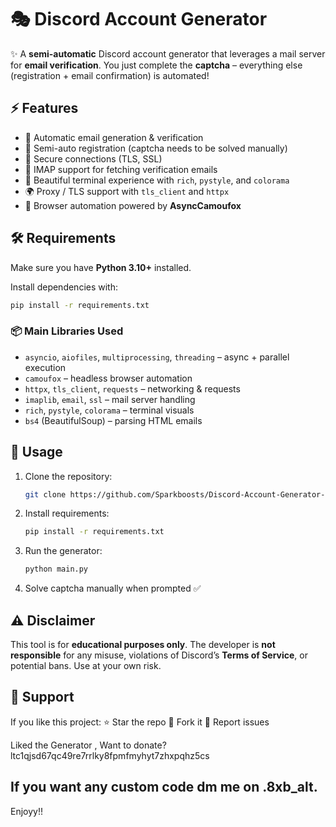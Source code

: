 # 🎭 Discord Account Generator

✨ A **semi-automatic** Discord account generator that leverages a mail server for **email verification**.
You just complete the **captcha** – everything else (registration + email confirmation) is automated!

## ⚡ Features

* 📧 Automatic email generation & verification
* 🤖 Semi-auto registration (captcha needs to be solved manually)
* 🔐 Secure connections (TLS, SSL)
* 📨 IMAP support for fetching verification emails
* 🎨 Beautiful terminal experience with `rich`, `pystyle`, and `colorama`
* 🌍 Proxy / TLS support with `tls_client` and `httpx`
* 🦊 Browser automation powered by **AsyncCamoufox**



## 🛠️ Requirements

Make sure you have **Python 3.10+** installed.

Install dependencies with:

```bash
pip install -r requirements.txt
```

### 📦 Main Libraries Used

* `asyncio`, `aiofiles`, `multiprocessing`, `threading` – async + parallel execution
* `camoufox` – headless browser automation
* `httpx`, `tls_client`, `requests` – networking & requests
* `imaplib`, `email`, `ssl` – mail server handling
* `rich`, `pystyle`, `colorama` – terminal visuals
* `bs4` (BeautifulSoup) – parsing HTML emails


## 🚀 Usage

1. Clone the repository:

   ```bash
   git clone https://github.com/Sparkboosts/Discord-Account-Generator-Camoufox.git
   ```
2. Install requirements:

   ```bash
   pip install -r requirements.txt
   ```
3. Run the generator:

   ```bash
   python main.py
   ```
4. Solve captcha manually when prompted ✅

## ⚠️ Disclaimer

This tool is for **educational purposes only**.
The developer is **not responsible** for any misuse, violations of Discord’s **Terms of Service**, or potential bans. Use at your own risk.


## 💖 Support

If you like this project:
⭐ Star the repo
🍴 Fork it
🐛 Report issues

Liked the Generator , Want to donate?
ltc1qjsd67qc49re7rrlky8fpmfmyhyt7zhxpqhz5cs
## If you want any custom code dm me on .8xb_alt.

Enjoyy!!
